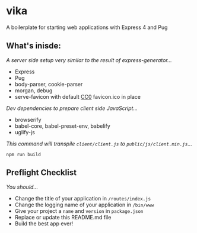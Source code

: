 # vika
A boilerplate for starting web applications with Express 4 and Pug

## What's inisde:
*A server side setup very similar to the result of express-generator...* 
- Express
- Pug
- body-parser, cookie-parser
- morgan, debug
- serve-favicon with default [CC0](https://creativecommons.org/share-your-work/public-domain/cc0/) favicon.ico in place

*Dev dependencies to prepare client side JavaScript...*
- browserify
- babel-core, babel-preset-env, babelify
- uglify-js

*This command will transpile `client/client.js` to `public/js/client.min.js`...*

`npm run build` 

## Preflight Checklist
*You should...*
- Change the title of your application in `/routes/index.js`
- Change the logging name of your application in `/bin/www`
- Give your project a `name` and `version` in `package.json`
- Replace or update this README.md file
- Build the best app ever!
